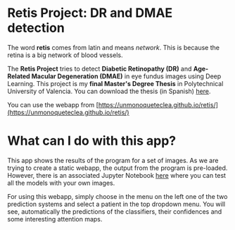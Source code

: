 # Retis Project: DR and DMAE detection

The word **retis** comes from latin and means *network*. This is because the
retina is a big network of blood vessels.

The **Retis Project** tries to detect **Diabetic Retinopathy (DR)**
and **Age-Related Macular Degeneration (DMAE)** in eye fundus images
using Deep Learning. This project is my **final Master's Degree
Thesis** in Polytechnical University of Valencia. You can download the
thesis (in Spanish)
[here](https://github.com/unmonoqueteclea/retis/raw/master/thesis.pdf).

You can use the webapp from
[https://unmonoqueteclea.github.io/retis/](https://unmonoqueteclea.github.io/retis/)

# What can I do with this app?

This app shows the results of the program for a set of images. As we
are trying to create a static webapp, the output from the program is
pre-loaded. However, there is an associated Jupyter Notebook
[here](https://github.com/unmonoqueteclea/retis/blob/master/predictions-notebook/Predictions.ipynb)
where you can test all the models with your own images.

For using this webapp, simply choose in the menu on the left one of
the two prediction systems and select a patient in the top dropdown
menu. You will see, automatically the predictions of the classifiers,
their confidences and some interesting attention maps.
